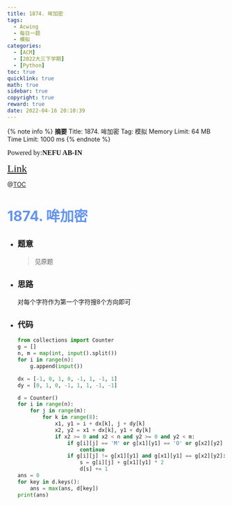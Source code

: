 ```yaml
---
title: 1874. 哞加密
tags:
  - Acwing
  - 每日一题
  - 模拟
categories:
  - [ACM]
  - [2022大三下学期]
  - [Python]
toc: true
quicklink: true
math: true
sidebar: true
copyright: true
reward: true
date: 2022-04-16 20:10:39
---
```



{% note info %}
**摘要**
Title: 1874. 哞加密
Tag: 模拟
Memory Limit: 64 MB
Time Limit: 1000 ms
{% endnote %}
<!-- more -->

<font size=3 face=楷体>Powered by:**NEFU AB-IN**</font>

<font color=#FFA500 size=5 face=楷体>[Link](https://www.acwing.com/problem/content/1876/)</font>

@[TOC](文章目录)

# <font color=#6495ED size=6>1874. 哞加密</font>

* ## <font size=4 face=粗体>题意</font>

  >见原题

* ## <font size=4 face=粗体>思路</font>

  对每个字符作为第一个字符搜8个方向即可

* ## <font size=4 face=粗体>代码</font>

  ```python
  from collections import Counter
  g = []
  n, m = map(int, input().split())
  for i in range(n):
      g.append(input())

  dx = [-1, 0, 1, 0, -1, 1, -1, 1]
  dy = [0, 1, 0, -1, 1, 1, -1, -1]

  d = Counter()
  for i in range(n):
      for j in range(m):
          for k in range(8):
              x1, y1 = i + dx[k], j + dy[k]
              x2, y2 = x1 + dx[k], y1 + dy[k]
              if x2 >= 0 and x2 < n and y2 >= 0 and y2 < m:
                  if g[i][j] == 'M' or g[x1][y1] == 'O' or g[x2][y2] == 'O':
                      continue
                  if g[i][j] != g[x1][y1] and g[x1][y1] == g[x2][y2]:
                      s = g[i][j] + g[x1][y1] * 2
                      d[s] += 1
  ans = 0
  for key in d.keys():
      ans = max(ans, d[key])
  print(ans)
  ```